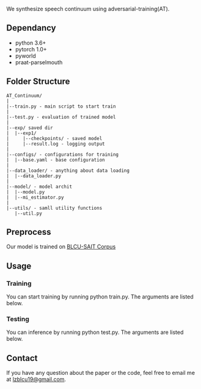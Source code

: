 We synthesize speech continuum using adversarial-training(AT).


## Dependancy
- python 3.6+
- pytorch 1.0+
- pyworld 
- praat-parselmouth

## Folder Structure
  ```
  AT_Continuum/
  |
  |--train.py - main script to start train
  |
  |--test.py - evaluation of trained model
  |
  |--exp/ saved dir
  |  |--exp1/
  |     |--checkpoints/ - saved model
  |     |--result.log - logging output
  |
  |--configs/ - configurations for training
  |  |--base.yaml - base configuration
  |
  |--data_loader/ - anything about data loading
  |  |--data_loader.py
  |
  |--model/ - model archit
  |  |--model.py
  |  |--mi_estimator.py
  |
  |--utils/ - samll utility functions
     |--util.py
  ```

## Preprocess
Our model is trained on [BLCU-SAIT Corpus](https://ieeexplore.ieee.org/abstract/document/7919008)

## Usage

### Training
You can start training by running python train.py. The arguments are listed below.

### Testing
You can inference by running python test.py. The arguments are listed below.

## Contact
If you have any question about the paper or the code, feel free to email me at lzblcu19@gmail.com.
